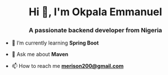 <h1 align="center">Hi 👋, I'm Okpala Emmanuel</h1>
<h3 align="center">A passionate backend developer from Nigeria</h3>

- 🌱 I’m currently learning **Spring Boot**

- 💬 Ask me about **Maven**

- 📫 How to reach me **merison200@gmail.com**
